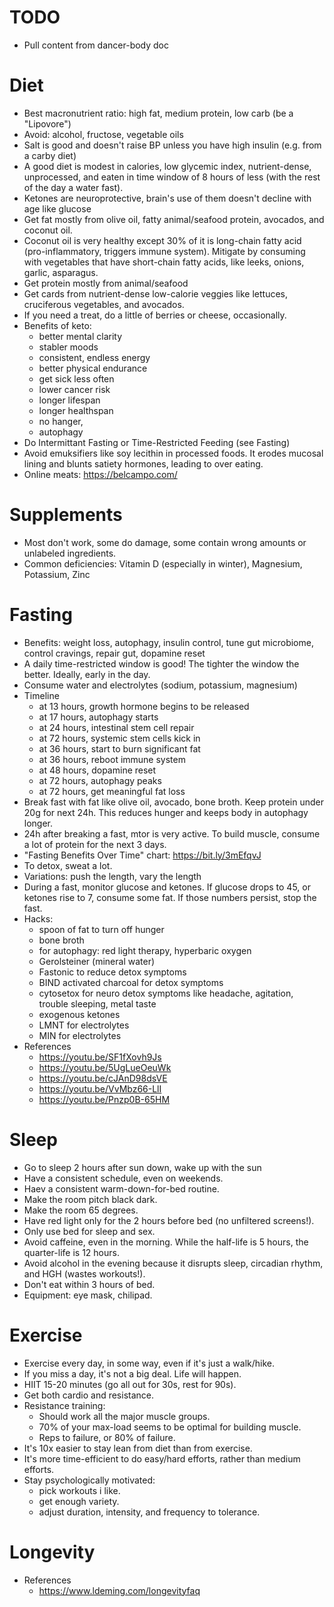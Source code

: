
# TODO
- Pull content from dancer-body doc


# Diet
- Best macronutrient ratio: high fat, medium protein, low carb (be a "Lipovore")
- Avoid: alcohol, fructose, vegetable oils
- Salt is good and doesn't raise BP unless you have high insulin (e.g. from a carby diet)
- A good diet is modest in calories, low glycemic index, nutrient-dense, unprocessed, and eaten in time window of 8 hours of less (with the rest of the day a water fast).
- Ketones are neuroprotective, brain's use of them doesn't decline with age like glucose
- Get fat mostly from olive oil, fatty animal/seafood protein, avocados, and coconut oil.
- Coconut oil is very healthy except 30% of it is long-chain fatty acid (pro-inflammatory, triggers immune system). Mitigate by consuming with vegetables that have short-chain fatty acids, like leeks, onions, garlic, asparagus.
- Get protein mostly from animal/seafood
- Get cards from nutrient-dense low-calorie veggies like lettuces, cruciferous vegetables, and avocados.
- If you need a treat, do a little of berries or cheese, occasionally.
- Benefits of keto:
  - better mental clarity
  - stabler moods
  - consistent, endless energy
  - better physical endurance
  - get sick less often
  - lower cancer risk
  - longer lifespan
  - longer healthspan
  - no hanger,
  - autophagy
- Do Intermittant Fasting or Time-Restricted Feeding (see Fasting)
- Avoid emuksifiers like soy lecithin in processed foods. It erodes mucosal lining and blunts satiety hormones, leading to over eating.
- Online meats: https://belcampo.com/


# Supplements
- Most don't work, some do damage, some contain wrong amounts or unlabeled ingredients.
- Common deficiencies: Vitamin D (especially in winter), Magnesium, Potassium, Zinc


# Fasting
- Benefits: weight loss, autophagy, insulin control, tune gut microbiome, control cravings, repair gut, dopamine reset
- A daily time-restricted window is good! The tighter the window the better. Ideally, early in the day.
- Consume water and electrolytes (sodium, potassium, magnesium)
- Timeline
  - at 13 hours, growth hormone begins to be released
  - at 17 hours, autophagy starts
  - at 24 hours, intestinal stem cell repair
  - at 72 hours, systemic stem cells kick in
  - at 36 hours, start to burn significant fat
  - at 36 hours, reboot immune system
  - at 48 hours, dopamine reset
  - at 72 hours, autophagy peaks
  - at 72 hours, get meaningful fat loss
- Break fast with fat like olive oil, avocado, bone broth. Keep protein under 20g for next 24h. This reduces hunger and keeps body in autophagy longer.
- 24h after breaking a fast, mtor is very active. To build muscle, consume a lot of protein for the next 3 days.
- "Fasting Benefits Over Time" chart: https://bit.ly/3mEfqvJ
- To detox, sweat a lot.
- Variations: push the length, vary the length
- During a fast, monitor glucose and ketones. If glucose drops to 45, or ketones rise to 7, consume some fat. If those numbers persist, stop the fast.
- Hacks:
  - spoon of fat to turn off hunger
  - bone broth
  - for autophagy: red light therapy, hyperbaric oxygen
  - Gerolsteiner (mineral water)
  - Fastonic to reduce detox symptoms
  - BIND activated charcoal for detox symptoms
  - cytosetox for neuro detox symptoms like headache, agitation, trouble sleeping, metal taste
  - exogenous ketones
  - LMNT for electrolytes
  - MIN for electrolytes
- References
  - https://youtu.be/SF1fXovh9Js
  - https://youtu.be/5UgLueOeuWk
  - https://youtu.be/cJAnD98dsVE
  - https://youtu.be/VvMbz66-LlI
  - https://youtu.be/Pnzp0B-65HM


# Sleep
- Go to sleep 2 hours after sun down, wake up with the sun
- Have a consistent schedule, even on weekends.
- Haev a consistent warm-down-for-bed routine.
- Make the room pitch black dark.
- Make the room 65 degrees.
- Have red light only for the 2 hours before bed (no unfiltered screens!).
- Only use bed for sleep and sex.
- Avoid caffeine, even in the morning. While the half-life is 5 hours, the quarter-life is 12 hours.
- Avoid alcohol in the evening because it disrupts sleep, circadian rhythm, and HGH (wastes workouts!).
- Don't eat within 3 hours of bed.
- Equipment: eye mask, chilipad.


# Exercise
- Exercise every day, in some way, even if it's just a walk/hike.
- If you miss a day, it's not a big deal. Life will happen.
- HIIT 15-20 minutes (go all out for 30s, rest for 90s).
- Get both cardio and resistance.
- Resistance training:
  - Should work all the major muscle groups.
  - 70% of your max-load seems to be optimal for building muscle.
  - Reps to failure, or 80% of failure.
- It's 10x easier to stay lean from diet than from exercise.
- It's more time-efficient to do easy/hard efforts, rather than medium efforts.
- Stay psychologically motivated:
  - pick workouts i like.
  - get enough variety.
  - adjust duration, intensity, and frequency to tolerance.


# Longevity
- References
  - https://www.ldeming.com/longevityfaq


